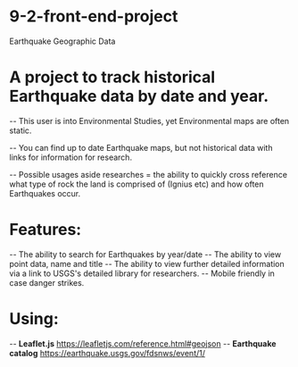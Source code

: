 # 9-2-front-end-project
Earthquake Geographic Data

# A project to track historical Earthquake data by date and year.

-- This user is into Environmental Studies, yet Environmental maps are often static.

-- You can find up to date Earthquake maps, but not historical data with links for information for research.

-- Possible usages aside researches = the ability to quickly cross reference what type of rock the land is comprised of (Ignius etc) and how often Earthquakes occur.


# Features:
-- The ability to search for Earthquakes by year/date
-- The ability to view point data, name and title
-- The ability to view further detailed information via a link to USGS's detailed library for researchers.
-- Mobile friendly in case danger strikes.


#  Using:
-- **Leaflet.js** https://leafletjs.com/reference.html#geojson
-- **Earthquake catalog** https://earthquake.usgs.gov/fdsnws/event/1/